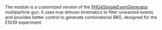 The module is a customized version of the [PHG4SimpleEventGenerator](https://e1039-collaboration.github.io/e1039-doc/master/d5/df3/classPHG4SimpleEventGenerator.html) multiparticle gun. It uses true dimuon kinematics to filter unwanted events and provides better control to generate combinatorial BKG, designed for the E1039 experiment.

